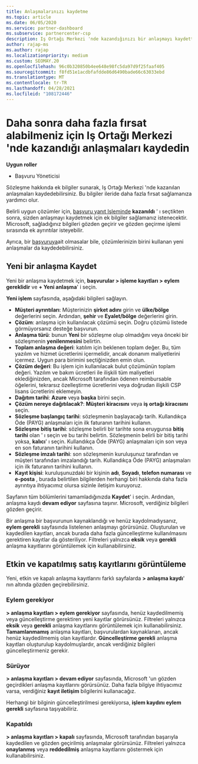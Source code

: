 ```yaml
---
title: Anlaşmalarınızı kaydetme
ms.topic: article
ms.date: 06/05/2020
ms.service: partner-dashboard
ms.subservice: partnercenter-csp
description: Iş Ortağı Merkezi 'nde kazandığınızı bir anlaşmayı kaydettiğinizde, Microsoft 'un gelecekte daha fazla fırsat sağlamasına yardımcı olur.
author: rajap-ms
ms.author: rajap
ms.localizationpriority: medium
ms.custom: SEOMAY.20
ms.openlocfilehash: 96c0b320850b4ee648e98fc5da97d9f25faaf405
ms.sourcegitcommit: f8fd51e1acdbfafdde86d6490bade66c63033ebd
ms.translationtype: MT
ms.contentlocale: tr-TR
ms.lasthandoff: 04/28/2021
ms.locfileid: "108172446"
---
```

# <a name="register-deals-youve-won-in-partner-center-so-you-can-get-more-opportunities-later"></a>Daha sonra daha fazla fırsat alabilmeniz için Iş Ortağı Merkezi 'nde kazandığı anlaşmaları kaydedin

**Uygun roller**

- Başvuru Yöneticisi

Sözleşme hakkında ek bilgiler sunarak, Iş Ortağı Merkezi 'nde kazanılan anlaşmaları kaydedebilirsiniz. Bu bilgiler ileride daha fazla fırsat sağlamanıza yardımcı olur.

Belirli uygun çözümler için, [başvuru yanıt Işleminde](manage-leads.md) **kazanıldı** ' ı seçtikten sonra, sizden anlaşmayı kaydetmek için ek bilgiler sağlamanız istenecektir. Microsoft, sağladığınız bilgileri gözden geçirir ve gözden geçirme işlemi sırasında ek ayrıntılar isteyebilir.

Ayrıca, bir [başvuruya](referrals.md)ait olmasalar bile, çözümlerinizin birini kullanan yeni anlaşmalar da kaydedebilirsiniz. 

## <a name="register-a-new-deal"></a>Yeni bir anlaşma Kaydet

Yeni bir anlaşma kaydetmek için, **başvurular > işleme kayıtları > eylem gereklidir** ve **+ Yeni anlaşma**' i seçin.

**Yeni işlem** sayfasında, aşağıdaki bilgileri sağlayın.

- **Müşteri ayrıntıları**: Müşterinizin **şirket adını** girin ve **ülke/bölge** değerlerini seçin. Ardından, **şehir** ve **Eyalet/bölge** değerlerini girin.
- **Çözüm**: anlaşma için kullanılacak çözümü seçin. Doğru çözümü listede görmüyorsanız desteğe başvurun.
- **Anlaşma türü**: bunun **Yeni** bir sözleşme olup olmadığını veya önceki bir sözleşmenin **yenilenmesini** belirtin.
- **Toplam anlaşma değeri**: katılım için beklenen toplam değer. Bu, tüm yazılım ve hizmet ücretlerini içermelidir, ancak donanım maliyetlerini içermez. Uygun para birimini seçtiğinizden emin olun.
- **Çözüm değeri**: Bu işlem için kullanılacak bulut çözümünün toplam değeri. Yazılım ve bakım ücretleri ile ilişkili tüm maliyetleri eklediğinizden, ancak Microsoft tarafından ödenen reimbursable öğelerini, tekrarsız özelleştirme ücretlerini veya doğrudan ilişkili CSP lisans ücretlerini eklemeyin.
- **Dağıtım tarihi**: **Azure** veya **başka** birini seçin.
- **Çözüm nereye dağıtılacak?**: **Müşteri kiracısını** veya **iş ortağı kiracısını** seçin.
- **Sözleşme başlangıç tarihi**: sözleşmenin başlayacağı tarih. Kullandıkça Öde (PAYG) anlaşmaları için ilk faturanın tarihini kullanın.
- **Sözleşme bitiş tarihi**: sözleşme belirli bir tarihte sona eruygunsa **bitiş tarihi** olan ' ı seçin ve bu tarihi belirtin. Sözleşmenin belirli bir bitiş tarihi yoksa, **kalıcı**' ı seçin. Kullandıkça Öde (PAYG) anlaşmaları için son veya en son faturanın tarihini kullanın.
- **Sözleşme imzalı tarihi**: son sözleşmenin kuruluşunuz tarafından ve müşteri tarafından imzalandığı tarih. Kullandıkça Öde (PAYG) anlaşmaları için ilk faturanın tarihini kullanın.
- **Kayıt kişisi**: kuruluşunuzdaki bir kişinin **adı**, **Soyadı**, **telefon numarası** ve **e-posta** , burada belirtilen bilgilerden herhangi biri hakkında daha fazla ayrıntıya ihtiyacımız olursa sizinle iletişim kuruyoruz.

Sayfanın tüm bölümlerini tamamladığınızda **Kaydet**' i seçin. Ardından, anlaşma kaydı **devam ediyor** sayfasına taşınır. Microsoft, verdiğiniz bilgileri gözden geçirir.

Bir anlaşma bir başvurunun kaynaklandığı ve henüz kaydolmadıysanız, **eylem gerekli** sayfasında listelenen anlaşmayı görürsünüz. Oluşturulan ve kaydedilen kayıtları, ancak burada daha fazla güncelleştirme kullanılmasını gerektiren kayıtlar da gösteriliyor. Filtreleri yalnızca **eksik** veya **gerekli** anlaşma kayıtlarını görüntülemek için kullanabilirsiniz.

## <a name="viewing-active-and-closed-deal-registrations"></a>Etkin ve kapatılmış satış kayıtlarını görüntüleme

Yeni, etkin ve kapalı anlaşma kayıtlarını farklı sayfalarda **> anlaşma kaydı**' nın altında gözden geçirebilirsiniz.

### <a name="action-required"></a>Eylem gerekiyor

**> anlaşma kayıtları > eylem gerekiyor** sayfasında, henüz kaydedilmemiş veya güncelleştirme gerektiren yeni kayıtlar görürsünüz. Filtreleri yalnızca **eksik** veya **gerekli** anlaşma kayıtlarını görüntülemek için kullanabilirsiniz. **Tamamlanmamış** anlaşma kayıtları, başvurulardan kaynaklanan, ancak henüz kaydedilmemiş olan kayıtlardır. **Güncelleştirme gerekli** anlaşma kayıtları oluşturulup kaydolmuşlardır, ancak verdiğiniz bilgileri güncelleştirmeniz gerekir.

### <a name="in-progress"></a>Sürüyor

**> anlaşma kayıtları > devam ediyor** sayfasında, Microsoft 'un gözden geçirdikleri anlaşma kayıtlarını görürsünüz. Daha fazla bilgiye ihtiyacımız varsa, verdiğiniz **kayıt iletişim** bilgilerini kullanacağız.

Herhangi bir bilginin güncelleştirilmesi gerekiyorsa, **işlem kaydını eylem gerekli** sayfasına taşıyabiliriz.

### <a name="closed"></a>Kapatıldı

**> anlaşma kayıtları > kapalı** sayfasında, Microsoft tarafından başarıyla kaydedilen ve gözden geçirilmiş anlaşmalar görürsünüz. Filtreleri yalnızca **onaylanmış** veya **reddedilmiş** anlaşma kayıtlarını göstermek için kullanabilirsiniz.
